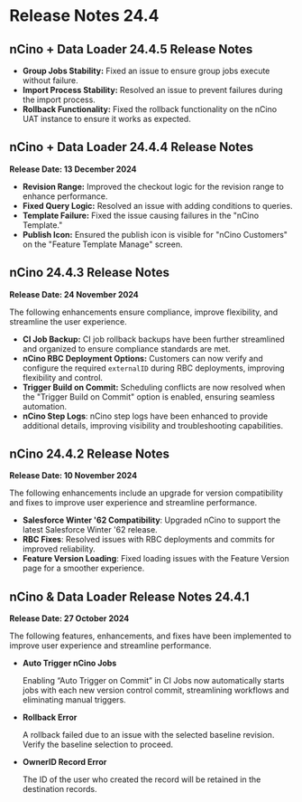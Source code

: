 # Release Notes 24.4

## nCino + Data Loader 24.4.5 Release Notes

* **Group Jobs Stability:** Fixed an issue to ensure group jobs execute without failure.
* **Import Process Stability:** Resolved an issue to prevent failures during the import process.
* **Rollback Functionality:** Fixed the rollback functionality on the nCino UAT instance to ensure it works as expected.

## nCino + Data Loader 24.4.4 Release Notes

**Release Date: 13 December 2024**

* **Revision Range:** Improved the checkout logic for the revision range to enhance performance.
* **Fixed Query Logic:** Resolved an issue with adding conditions to queries.
* **Template Failure:** Fixed the issue causing failures in the "nCino Template."
* **Publish Icon:** Ensured the publish icon is visible for "nCino Customers" on the "Feature Template Manage" screen.

## nCino 24.4.3 Release Notes

**Release Date: 24 November 2024**

The following enhancements ensure compliance, improve flexibility, and streamline the user experience.&#x20;

* **CI Job Backup:** CI job rollback backups have been further streamlined and organized to ensure compliance standards are met.
* **nCino RBC Deployment Options:** Customers can now verify and configure the required `externalID` during RBC deployments, improving flexibility and control.
* **Trigger Build on Commit:** Scheduling conflicts are now resolved when the "Trigger Build on Commit" option is enabled, ensuring seamless automation.
* **nCino Step Logs**: nCino step logs have been enhanced to provide additional details, improving visibility and troubleshooting capabilities.

## nCino 24.4.2 Release Notes

**Release Date: 10 November 2024**

The following enhancements include an upgrade for version compatibility and fixes to improve user experience and streamline performance.

* **Salesforce Winter '62 Compatibility**: Upgraded nCino to support the latest Salesforce Winter '62 release.
* **RBC Fixes**: Resolved issues with RBC deployments and commits for improved reliability.
* **Feature Version Loading**: Fixed loading issues with the Feature Version page for a smoother experience.

## nCino & Data Loader Release Notes 24.4.1

**Release Date: 27 October 2024**

The following features, enhancements, and fixes have been implemented to improve user experience and streamline performance.

*   **Auto Trigger nCino Jobs**

    Enabling “Auto Trigger on Commit” in CI Jobs now automatically starts jobs with each new version control commit, streamlining workflows and eliminating manual triggers.
*   **Rollback Error**

    A rollback failed due to an issue with the selected baseline revision. Verify the baseline selection to proceed.
*   **OwnerID Record Error**

    The ID of the user who created the record will be retained in the destination records.
